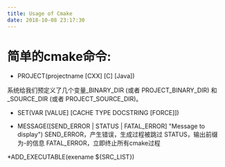 ```yaml
---
title: Usage of Cmake
date: 2018-10-08 23:17:30
---
```


# 简单的cmake命令:

* PROJECT(projectname [CXX] [C] [Java])

系统给我们预定义了几个变量<projectname>_BINARY_DIR (或者 PROJECT_BINARY_DIR) 和 <projectname>_SOURCE_DIR (或者 PROJECT_SOURCE_DIR)。

* SET(VAR [VALUE] [CACHE TYPE DOCSTRING [FORCE]])

* MESSAGE([SEND_ERROR | STATUS | FATAL_ERROR] "Message to display")
SEND_ERROR，产生错误，生成过程被跳过
STATUS，输出前缀为-的信息
FATAL_ERROR，立即终止所有cmake过程

*ADD_EXECUTABLE(exename ${SRC_LIST})
